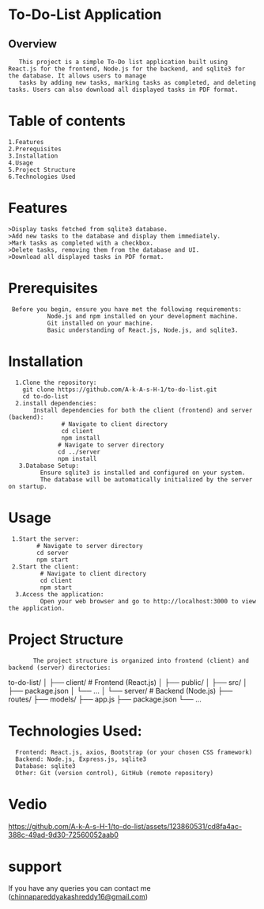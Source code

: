 # To-Do-List Application
  ## Overview
       This project is a simple To-Do list application built using React.js for the frontend, Node.js for the backend, and sqlite3 for the database. It allows users to manage 
       tasks by adding new tasks, marking tasks as completed, and deleting tasks. Users can also download all displayed tasks in PDF format.
# Table of contents
    1.Features
    2.Prerequisites
    3.Installation
    4.Usage
    5.Project Structure
    6.Technologies Used
# Features
    >Display tasks fetched from sqlite3 database.
    >Add new tasks to the database and display them immediately.
    >Mark tasks as completed with a checkbox.
    >Delete tasks, removing them from the database and UI.
    >Download all displayed tasks in PDF format.
# Prerequisites
     Before you begin, ensure you have met the following requirements:
               Node.js and npm installed on your development machine.
               Git installed on your machine.
               Basic understanding of React.js, Node.js, and sqlite3.
# Installation
      1.Clone the repository:
        git clone https://github.com/A-k-A-s-H-1/to-do-list.git
        cd to-do-list
      2.install dependencies:
           Install dependencies for both the client (frontend) and server (backend):
                   # Navigate to client directory
                   cd client
                   npm install
                  # Navigate to server directory
                  cd ../server
                  npm install
       3.Database Setup:
             Ensure sqlite3 is installed and configured on your system.
             The database will be automatically initialized by the server on startup.
# Usage
     1.Start the server:
            # Navigate to server directory
            cd server
            npm start
     2.Start the client:
             # Navigate to client directory
             cd client
             npm start
      3.Access the application:
             Open your web browser and go to http://localhost:3000 to view the application.
# Project Structure
           The project structure is organized into frontend (client) and backend (server) directories: 
to-do-list/
│
├── client/         # Frontend (React.js)
│   ├── public/
│   ├── src/
│   ├── package.json
│   └── ...
│
└── server/         # Backend (Node.js)
    ├── routes/
    ├── models/
    ├── app.js
    ├── package.json
    └── ...
# Technologies Used:
      Frontend: React.js, axios, Bootstrap (or your chosen CSS framework)
      Backend: Node.js, Express.js, sqlite3
      Database: sqlite3
      Other: Git (version control), GitHub (remote repository)
# Vedio
     

      

https://github.com/A-k-A-s-H-1/to-do-list/assets/123860531/cd8fa4ac-388c-49ad-9d30-72560052aab0
# support
   If you have any queries you can contact me (chinnapareddyakashreddy16@gmail.com)


